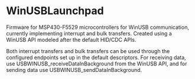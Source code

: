 # WinUSBLaunchpad
Firmware for MSP430-F5529 microcontrollers for WinUSB communication, currently implementing interrupt and bulk transfers. 
Created using a WinUSB API modeled after the default HID/CDC APIs.

Both interrupt transfers and bulk transfers can be used through the configured endpoints set up in the default descriptors. For receiving data, use USBWINUSB_receiveDataInBackground from the WinUSB API, and for sending data use USBWINUSB_sendDataInBackground.